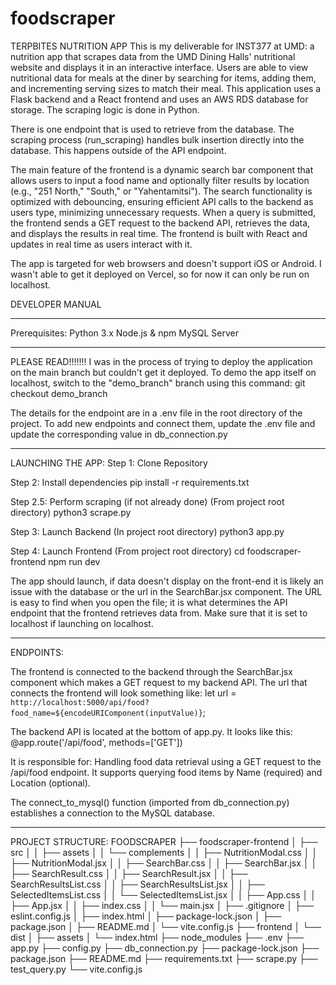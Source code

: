 # foodscraper

TERPBITES NUTRITION APP
This is my deliverable for INST377 at UMD: a nutrition app that scrapes data from the UMD Dining Halls' nutritional website and displays it in an interactive interface. Users are able to view nutritional data for meals at the diner by searching for items, adding them, and incrementing serving sizes to match their meal. This application uses a Flask backend and a React frontend and uses an AWS RDS database for storage. The scraping logic is done in Python.

There is one endpoint that is used to retrieve from the database. The scraping process (run_scraping) handles bulk insertion directly into the database. This happens outside of the API endpoint.

The main feature of the frontend is a dynamic search bar component that allows users to input a food name and optionally filter results by location (e.g., "251 North," "South," or "Yahentamitsi"). The search functionality is optimized with debouncing, ensuring efficient API calls to the backend as users type, minimizing unnecessary requests. When a query is submitted, the frontend sends a GET request to the backend API, retrieves the data, and displays the results in real time. The frontend is built with React and updates in real time as users interact with it.

The app is targeted for web browsers and doesn't support iOS or Android. I wasn't able to get it deployed on Vercel, so for now it can only be run on localhost.

DEVELOPER MANUAL
_____________________________________________________________________________________________________________________________________________________________________________________________________________________________
Prerequisites:
Python 3.x
Node.js & npm
MySQL Server
_____________________________________________________________________________________________________________________________________________________________________________________________________________________________
PLEASE READ!!!!!!!
I was in the process of trying to deploy the application on the main branch but couldn't get it deployed. To demo the app itself on localhost, switch to the "demo_branch" branch using this command:
  git checkout demo_branch

The details for the endpoint are in a .env file in the root directory of the project. To add new endpoints and connect them, update the .env file and update the corresponding value in db_connection.py
_____________________________________________________________________________________________________________________________________________________________________________________________________________________________

LAUNCHING THE APP:
Step 1: Clone Repository

Step 2: Install dependencies
  pip install -r requirements.txt
  
Step 2.5: Perform scraping (if not already done)
  (From project root directory)
  python3 scrape.py

Step 3: Launch Backend
  (In project root directory)
  python3 app.py

Step 4: Launch Frontend
  (From project root directory)
  cd foodscraper-frontend
  npm run dev

The app should launch, if data doesn't display on the front-end it is likely an issue with the database or the url in the SearchBar.jsx component. The URL is easy to find when you open the file; it is what determines the API endpoint that the frontend retrieves data from. Make sure that it is set to localhost if launching on localhost.
_____________________________________________________________________________________________________________________________________________________________________________________________________________________________
ENDPOINTS:

The frontend is connected to the backend through the SearchBar.jsx component which makes a GET request to my backend API. The url that connects the frontend will look something like:
    let url = `http://localhost:5000/api/food?food_name=${encodeURIComponent(inputValue)}`;

The backend API is located at the bottom of app.py. It looks like this:
  @app.route('/api/food', methods=['GET'])

It is responsible for:
Handling food data retrieval using a GET request to the /api/food endpoint.
It supports querying food items by Name (required) and Location (optional).

The connect_to_mysql() function (imported from db_connection.py) establishes a connection to the MySQL database.
_____________________________________________________________________________________________________________________________________________________________________________________________________________________________
PROJECT STRUCTURE:
FOODSCRAPER
├── foodscraper-frontend
│   ├── src
│   │   ├── assets
│   │   └── complements
│   │       ├── NutritionModal.css
│   │       ├── NutritionModal.jsx
│   │       ├── SearchBar.css
│   │       ├── SearchBar.jsx
│   │       ├── SearchResult.css
│   │       ├── SearchResult.jsx
│   │       ├── SearchResultsList.css
│   │       ├── SearchResultsList.jsx
│   │       ├── SelectedItemsList.css
│   │       └── SelectedItemsList.jsx
│   │   ├── App.css
│   │   ├── App.jsx
│   │   ├── index.css
│   │   └── main.jsx
│   ├── .gitignore
│   ├── eslint.config.js
│   ├── index.html
│   ├── package-lock.json
│   ├── package.json
│   ├── README.md
│   └── vite.config.js
├── frontend
│   └── dist
│       ├── assets
│       └── index.html
├── node_modules
├── .env
├── app.py
├── config.py
├── db_connection.py
├── package-lock.json
├── package.json
├── README.md
├── requirements.txt
├── scrape.py
├── test_query.py
└── vite.config.js


